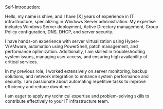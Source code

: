 Self-Introduction:

Hello, my name is shive, and I have [X] years of experience in IT infrastructure, specializing in Windows Server administration. My expertise includes Windows Server deployment, Active Directory management, Group Policy configuration, DNS, DHCP, and server security.

I have hands-on experience with server virtualization using Hyper-V/VMware, automation using PowerShell, patch management, and performance optimization. Additionally, I am skilled in troubleshooting system issues, managing user access, and ensuring high availability of critical services.

In my previous role, I worked extensively on server monitoring, backup solutions, and network integration to enhance system performance and security. I am passionate about automating repetitive tasks to improve efficiency and reduce downtime.

I am eager to apply my technical expertise and problem-solving skills to contribute effectively to your IT infrastructure team.
